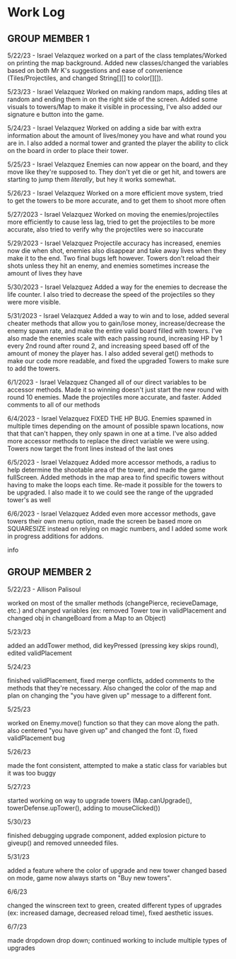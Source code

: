 # Work Log

## GROUP MEMBER 1


5/22/23 - Israel Velazquez
worked on a part of the class templates/Worked on printing the map background. Added new classes/changed the variables based on both Mr K's suggestions and ease of convenience (Tiles/Projectiles, and changed String[][] to color[][]).

5/23/23 - Israel Velazquez
Worked on making random maps, adding tiles at random and ending them in on the right side of the screen. Added some visuals to towers/Map to make it visible in processing, I've also added our signature e button into the game.

5/24/23 - Israel Velazquez
Worked on adding a side bar with extra information about the amount of lives/money you have and what round you are in. I also added a normal tower and granted the player the ability to click on the board in order to place their tower.

5/25/23 - Israel Velazquez
Enemies can now appear on the board, and they move like they're supposed to. They don't yet die or get hit, and towers are starting to jump them *literally*, but hey it works somewhat.

5/26/23 - Israel Velazquez
Worked on a more efficient move system, tried to get the towers to be more accurate, and to get them to shoot more often

5/27/2023 - Israel Velazquez
Worked on moving the enemies/projectiles more efficiently to cause less lag, tried to get the projectiles to be more accurate, also tried to verify why the projectiles were so inaccurate

5/29/2023 - Israel Velazquez
Projectile accuracy has increased, enemies now die when shot, enemies also disappear and take away lives when they make it to the end. Two final bugs left however. Towers don't reload their shots unless they hit an enemy, and enemies sometimes increase the amount of lives they have

5/30/2023 - Israel Velazquez
Added a way for the enemies to decrease the life counter. I also tried to decrease the speed of the projectiles so they were more visible.

5/31/2023 - Israel Velazquez
Added a way to win and to lose, added several cheater methods that allow you to gain/lose money, increase/decrease the enemy spawn rate, and make the entire valid board filled with towers. I've also made the enemies scale with each passing round, increasing HP by 1 every 2nd round after round 2, and increasing speed based off of the amount of money the player has. I also added several get() methods to make our code more readable, and fixed the upgraded Towers to make sure to add the towers.

6/1/2023 - Israel Velazquez
Changed all of our direct variables to be accessor methods. Made it so winning doesn't just start the new round with round 10 enemies. Made the projectiles more accurate, and faster. Added comments to all of our methods

6/4/2023 - Israel Velazquez
FIXED THE HP BUG. Enemies spawned in multiple times depending on the amount of possible spawn locations, now that that can't happen, they only spawn in one at a time. I've also added more accessor methods to replace the direct variable we were using. Towers now target the front lines instead of the last ones

6/5/2023 - Israel Velazquez
Added more accessor methods, a radius to help determine the shootable area of the tower, and made the game fullScreen. Added methods in the map area to find specific towers without having to make the loops each time. Re-made it possible for the towers to be upgraded. I also made it to we could see the range of the upgraded tower's as well

6/6/2023 - Israel Velazquez
Added even more accessor methods, gave towers their own menu option, made the screen be based more on SQUARESIZE instead on relying on magic numbers, and I added some work in progress additions for addons.

info


## GROUP MEMBER 2


5/22/23 - Allison Palisoul

worked on most of the smaller methods (changePierce, recieveDamage, etc.) and changed variables (ex: removed Tower tow in validPlacement and changed obj in changeBoard from a Map to an Object)


5/23/23

added an addTower method, did keyPressed (pressing key skips round), edited validPlacement

5/24/23

finished validPlacement, fixed merge conflicts, added comments to the methods that they're necessary. Also changed the color of the map and plan on changing the "you have given up" message to a different font.

5/25/23

worked on Enemy.move() function so that they can move along the path. also centered "you have given up" and changed the font :D, fixed validPlacement bug

5/26/23

made the font consistent, attempted to make a static class for variables but it was too buggy

5/27/23

started working on way to upgrade towers (Map.canUpgrade(), towerDefense.upTower(), adding to mouseClicked())

5/30/23

finished debugging upgrade component, added explosion picture to giveup() and removed unneeded files.

5/31/23

added a feature where the color of upgrade and new tower changed based on mode, game now always starts on "Buy new towers".

6/6/23

changed the winscreen text to green, created different types of upgrades (ex: increased damage, decreased reload time), fixed aesthetic issues.

6/7/23

made dropdown drop down; continued working to include multiple types of upgrades
